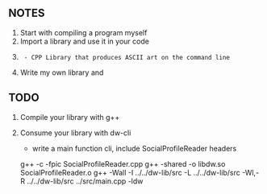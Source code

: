 ## NOTES

1. Start with compiling a program myself
2. Import a library and use it in your code
2.      - CPP Library that produces ASCII art on the command line
3. Write my own library and 

## TODO

1. Compile your library with g++
2. Consume your library with dw-cli
    - write a main function cli, include SocialProfileReader headers

    g++ -c -fpic SocialProfileReader.cpp
    g++ -shared -o libdw.so SocialProfileReader.o
    g++ -Wall -I ../../dw-lib/src -L ../../dw-lib/src -Wl,-R ../../dw-lib/src  ../src/main.cpp -ldw
    